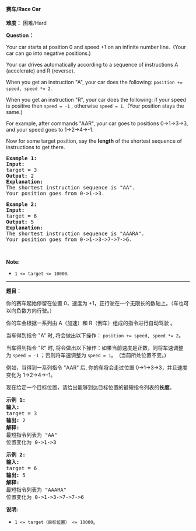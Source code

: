 #### 赛车/Race Car
**难度：** 困难/Hard

**Question：** 

<p>Your car starts at position 0 and speed +1 on an infinite number line.&nbsp; (Your car can go into negative positions.)</p>

<p>Your car drives automatically according to a sequence of instructions A (accelerate) and R (reverse).</p>

<p>When you get an instruction &quot;A&quot;, your car does the following:&nbsp;<code>position += speed, speed *= 2</code>.</p>

<p>When you get an instruction &quot;R&quot;, your car does the following: if your speed is positive then&nbsp;<code>speed = -1</code>&nbsp;, otherwise&nbsp;<code>speed = 1</code>.&nbsp; (Your position stays the same.)</p>

<p>For example, after commands &quot;AAR&quot;, your car goes to positions 0-&gt;1-&gt;3-&gt;3, and your speed goes to 1-&gt;2-&gt;4-&gt;-1.</p>

<p>Now for some target position, say the <strong>length</strong> of the shortest sequence of instructions to get there.</p>

<pre>
<strong>Example 1:</strong>
<strong>Input:</strong> 
target = 3
<strong>Output:</strong> 2
<strong>Explanation:</strong> 
The shortest instruction sequence is &quot;AA&quot;.
Your position goes from 0-&gt;1-&gt;3.
</pre>

<pre>
<strong>Example 2:</strong>
<strong>Input:</strong> 
target = 6
<strong>Output:</strong> 5
<strong>Explanation:</strong> 
The shortest instruction sequence is &quot;AAARA&quot;.
Your position goes from 0-&gt;1-&gt;3-&gt;7-&gt;7-&gt;6.
</pre>

<p>&nbsp;</p>

<p><strong>Note: </strong></p>

<ul>
	<li><code>1 &lt;= target &lt;= 10000</code>.</li>
</ul>


------

**题目：** 
<p>你的赛车起始停留在位置 0，速度为 +1，正行驶在一个无限长的数轴上。（车也可以向负数方向行驶。）</p>

<p>你的车会根据一系列由 A（加速）和 R（倒车）组成的指令进行自动驾驶&nbsp;。</p>

<p>当车得到指令 &quot;A&quot; 时, 将会做出以下操作：&nbsp;<code>position += speed, speed *= 2</code>。</p>

<p>当车得到指令 &quot;R&quot; 时, 将会做出以下操作：如果当前速度是正数，则将车速调整为&nbsp;<code>speed = -1</code>&nbsp;；否则将车速调整为&nbsp;<code>speed = 1</code>。&nbsp; (当前所处位置不变。)</p>

<p>例如，当得到一系列指令 &quot;AAR&quot; 后, 你的车将会走过位置 0-&gt;1-&gt;3-&gt;3，并且速度变化为&nbsp;1-&gt;2-&gt;4-&gt;-1。</p>

<p>现在给定一个目标位置，请给出能够到达目标位置的最短指令列表的<strong>长度</strong>。</p>

<pre><strong>示例 1:</strong>
<strong>输入:</strong> 
target = 3
<strong>输出:</strong> 2
<strong>解释:</strong> 
最短指令列表为 &quot;AA&quot;
位置变化为 0-&gt;1-&gt;3
</pre>

<pre><strong>示例 2:</strong>
<strong>输入:</strong> 
target = 6
<strong>输出:</strong> 5
<strong>解释:</strong> 
最短指令列表为 &quot;AAARA&quot;
位置变化为 0-&gt;1-&gt;3-&gt;7-&gt;7-&gt;6
</pre>

<p><strong>说明: </strong></p>

<ul>
	<li><code>1 &lt;= target（目标位置） &lt;= 10000</code>。</li>
</ul>

